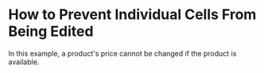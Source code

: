 # How to Prevent Individual Cells From Being Edited


<p>In this example, a product's price cannot be changed if the product is available.</p>

<br/>


